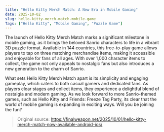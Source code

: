 ```yaml
---
title: "Hello Kitty Merch Match: A New Era in Mobile Gaming"
date: 2025-10-02
slug: hello-kitty-merch-match-mobile-game
Tags: ["Hello Kitty", "Mobile Gaming", "Puzzle Game"]
---
```


The launch of Hello Kitty Merch Match marks a significant milestone in mobile gaming, as it brings the beloved Sanrio characters to life in a vibrant 3D puzzle format. Available in 144 countries, this free-to-play game allows players to tap on three matching merchandise items, making it accessible and enjoyable for fans of all ages. With over 1,000 character items to collect, the game not only appeals to nostalgic fans but also introduces a new generation to the charm of Sanrio.

What sets Hello Kitty Merch Match apart is its simplicity and engaging gameplay, which caters to both casual gamers and dedicated fans. As players clear stages and collect items, they experience a delightful blend of nostalgia and modern gaming. As we look forward to more Sanrio-themed games, such as Hello Kitty and Friends: Freeze Tag Party, its clear that the world of mobile gaming is expanding in exciting ways. Will you be joining the fun?

> Original source: https://finalweapon.net/2025/10/01/hello-kitty-merch-match-now-available-android-ios/